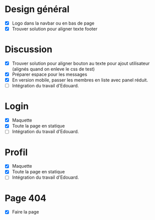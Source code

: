 # Design général
- [x] Logo dans la navbar ou en bas de page
- [x] Trouver solution pour aligner texte footer

# Discussion
- [x] Trouver solution pour aligner bouton au texte pour ajout utilisateur (alignés quand on enleve le css de test)
- [x] Préparer espace pour les messages
- [x] En version mobile, passer les membres en liste avec panel réduit.
- [ ] Intégration du travail d'Edouard.

# Login
- [x] Maquette
- [x] Toute la page en statique
- [ ] Intégration du travail d'Edouard.

# Profil
- [x] Maquette
- [x] Toute la page en statique
- [ ] Intégration du travail d'Edouard.

# Page 404
- [x] Faire la page
